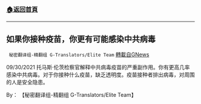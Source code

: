 ###  [:house:返回首頁](https://github.com/ourhimalayas/txt)
---


## 如果你接种疫苗，你更有可能感染中共病毒
` 秘密翻译组-精翻组 G-Translators/Elite Team` [轉載自GNews](https://gnews.org/zh-hans/1576633/)

09/30/2021 托马斯·伦茨检察官解释中共病毒疫苗的严重副作用。你有更高几率感染中共病毒。对于你接种什么疫苗，缺乏透明度。疫苗接种者排出病毒，对周围的人是安全隐患。

By： 【秘密翻译组-精翻组 G-Translators/Elite Team】
